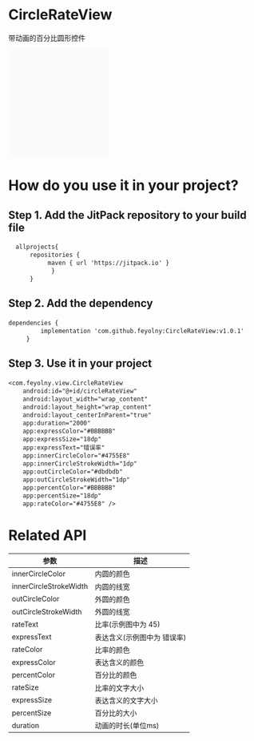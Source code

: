 # CircleRateView
 带动画的百分比圆形控件
 
 ![image](https://raw.githubusercontent.com/feyolny/RelatedPictureCollection/master/CircleRateView/Video_2019-04-19_172345.gif)

# How do you use it in your project?
## Step 1. Add the JitPack repository to your build file

      allprojects{
          repositories {
		       maven { url 'https://jitpack.io' }
		        }
	      }
 
## Step 2. Add the dependency
 
    dependencies {
	         implementation 'com.github.feyolny:CircleRateView:v1.0.1'
	     }
 
 ## Step 3. Use it in your project
 
    <com.feyolny.view.CircleRateView
        android:id="@+id/circleRateView"
        android:layout_width="wrap_content"
        android:layout_height="wrap_content"
        android:layout_centerInParent="true"
        app:duration="2000"
        app:expressColor="#BBBBBB"
        app:expressSize="18dp"
        app:expressText="错误率"
        app:innerCircleColor="#4755E8"
        app:innerCircleStrokeWidth="1dp"
        app:outCircleColor="#dbdbdb"
        app:outCircleStrokeWidth="1dp"
        app:percentColor="#BBBBBB"
        app:percentSize="18dp"
        app:rateColor="#4755E8" />
 
 # Related API
 
  参数 | 描述 
  -|-
  innerCircleColor|内圆的颜色
  innerCircleStrokeWidth|内圆的线宽
  outCircleColor|外圆的颜色
  outCircleStrokeWidth|外圆的线宽
  rateText|比率(示例图中为 45)
  expressText|表达含义(示例图中为 错误率)
  rateColor|比率的颜色
  expressColor|表达含义的颜色
  percentColor|百分比的颜色
  rateSize|比率的文字大小
  expressSize|表达含义的文字大小
  percentSize|百分比的大小
  duration|动画的时长(单位ms)
  

